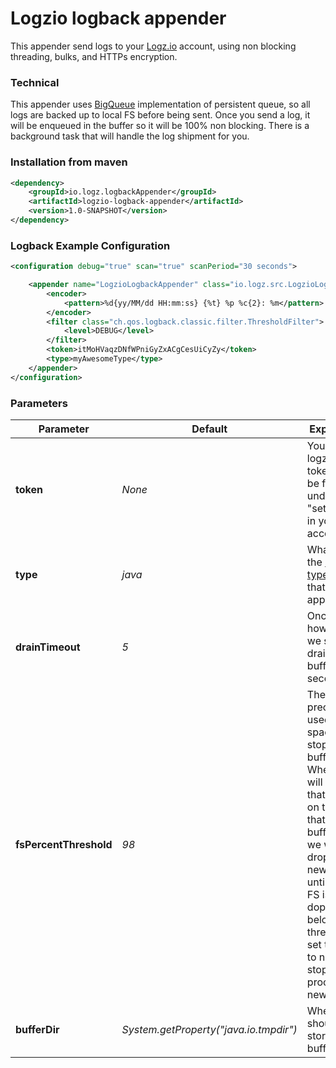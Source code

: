 # Logzio logback appender
This appender send logs to your [Logz.io](http://logz.io) account, using non blocking threading, bulks, and HTTPs encryption.

### Technical
This appender uses [BigQueue](https://github.com/bulldog2011/bigqueue) implementation of persistent queue, so all logs are backed up to local FS before being sent. Once you send a log, it will be enqueued in the buffer so it will be 100% non blocking. There is a background task that will handle the log shipment for you.

### Installation from maven
```xml
<dependency>
    <groupId>io.logz.logbackAppender</groupId>
    <artifactId>logzio-logback-appender</artifactId>
    <version>1.0-SNAPSHOT</version>
</dependency>
```

### Logback Example Configuration
```xml
<configuration debug="true" scan="true" scanPeriod="30 seconds">

    <appender name="LogzioLogbackAppender" class="io.logz.src.LogzioLogbackAppender">
        <encoder>
            <pattern>%d{yy/MM/dd HH:mm:ss} {%t} %p %c{2}: %m</pattern>
        </encoder>
        <filter class="ch.qos.logback.classic.filter.ThresholdFilter">
            <level>DEBUG</level>
        </filter>
        <token>itMoHVaqzDNfWPniGyZxACgCesUiCyZy</token>
        <type>myAwesomeType</type>
    </appender>
</configuration>
```

### Parameters
| Parameter          | Default                              | Explained  |
| ------------------ | ------------------------------------ | ----- |
| **token**              | *None*                                 | Your logz.io token, can be found under "settings" in your account |
| **type**               | *java*                                 | What is the [log type](http://support.logz.io/support/solutions/articles/6000103063-what-is-type-) for that appender |
| **drainTimeout**       | *5*                                    | Once in how long we should drain the buffer (in seconds) |
| **fsPercentThreshold** | *98*                                   | The precent of used FS space, to stop buffering. When we will reach that mark, on the FS that the buffer is in we will drop all new logs until the FS is dopping below that threhsold. set to -1 to never stop processing new logs |
| **bufferDir**          | *System.getProperty("java.io.tmpdir")* | Where we should store the buffer |
